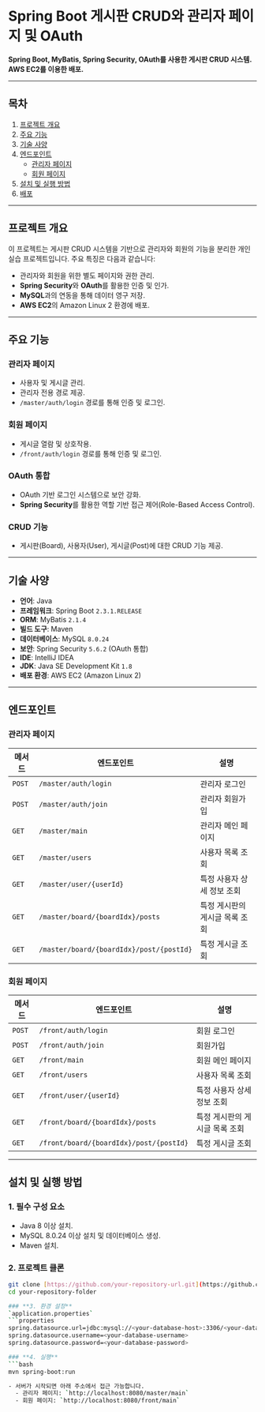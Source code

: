 # **Spring Boot 게시판 CRUD와 관리자 페이지 및 OAuth**

**Spring Boot, MyBatis, Spring Security, OAuth를 사용한 게시판 CRUD 시스템. AWS EC2를 이용한 배포.**

---

## **목차**
1. [프로젝트 개요](#프로젝트-개요)
2. [주요 기능](#주요-기능)
3. [기술 사양](#기술-사양)
4. [엔드포인트](#엔드포인트)
   - [관리자 페이지](#관리자-페이지)
   - [회원 페이지](#회원-페이지)
5. [설치 및 실행 방법](#설치-및-실행-방법)
6. [배포](#배포)

---

## **프로젝트 개요**

이 프로젝트는 게시판 CRUD 시스템을 기반으로 관리자와 회원의 기능을 분리한 개인 실습 프로젝트입니다. 주요 특징은 다음과 같습니다:

- 관리자와 회원을 위한 별도 페이지와 권한 관리.
- **Spring Security**와 **OAuth**를 활용한 인증 및 인가.
- **MySQL**과의 연동을 통해 데이터 영구 저장.
- **AWS EC2**의 Amazon Linux 2 환경에 배포.

---

## **주요 기능**

### **관리자 페이지**
- 사용자 및 게시글 관리.
- 관리자 전용 경로 제공.
- `/master/auth/login` 경로를 통해 인증 및 로그인.

### **회원 페이지**
- 게시글 열람 및 상호작용.
- `/front/auth/login` 경로를 통해 인증 및 로그인.

### **OAuth 통합**
- OAuth 기반 로그인 시스템으로 보안 강화.
- **Spring Security**를 활용한 역할 기반 접근 제어(Role-Based Access Control).

### **CRUD 기능**
- 게시판(Board), 사용자(User), 게시글(Post)에 대한 CRUD 기능 제공.

---

## **기술 사양**

- **언어**: Java
- **프레임워크**: Spring Boot `2.3.1.RELEASE`
- **ORM**: MyBatis `2.1.4`
- **빌드 도구**: Maven
- **데이터베이스**: MySQL `8.0.24`
- **보안**: Spring Security `5.6.2` (OAuth 통합)
- **IDE**: IntelliJ IDEA
- **JDK**: Java SE Development Kit `1.8`
- **배포 환경**: AWS EC2 (Amazon Linux 2)

---

## **엔드포인트**

### **관리자 페이지**

| 메서드 | 엔드포인트                              | 설명                          |
|--------|-----------------------------------------|-------------------------------|
| `POST` | `/master/auth/login`                   | 관리자 로그인                 |
| `POST` | `/master/auth/join`                    | 관리자 회원가입               |
| `GET`  | `/master/main`                         | 관리자 메인 페이지            |
| `GET`  | `/master/users`                        | 사용자 목록 조회              |
| `GET`  | `/master/user/{userId}`                | 특정 사용자 상세 정보 조회    |
| `GET`  | `/master/board/{boardIdx}/posts`       | 특정 게시판의 게시글 목록 조회|
| `GET`  | `/master/board/{boardIdx}/post/{postId}` | 특정 게시글 조회             |

### **회원 페이지**

| 메서드 | 엔드포인트                              | 설명                          |
|--------|-----------------------------------------|-------------------------------|
| `POST` | `/front/auth/login`                    | 회원 로그인                   |
| `POST` | `/front/auth/join`                     | 회원가입                      |
| `GET`  | `/front/main`                          | 회원 메인 페이지              |
| `GET`  | `/front/users`                         | 사용자 목록 조회              |
| `GET`  | `/front/user/{userId}`                 | 특정 사용자 상세 정보 조회    |
| `GET`  | `/front/board/{boardIdx}/posts`        | 특정 게시판의 게시글 목록 조회|
| `GET`  | `/front/board/{boardIdx}/post/{postId}` | 특정 게시글 조회             |

---

## **설치 및 실행 방법**

### **1. 필수 구성 요소**
- Java 8 이상 설치.
- MySQL 8.0.24 이상 설치 및 데이터베이스 생성.
- Maven 설치.

### **2. 프로젝트 클론**
```bash
git clone [https://github.com/your-repository-url.git](https://github.com/1117mg/board2.git)
cd your-repository-folder

### **3. 환경 설정**
`application.properties`
```properties
spring.datasource.url=jdbc:mysql://<your-database-host>:3306/<your-database-name>
spring.datasource.username=<your-database-username>
spring.datasource.password=<your-database-password>

### **4. 실행**
```bash
mvn spring-boot:run

- 서버가 시작되면 아래 주소에서 접근 가능합니다.
  - 관리자 페이지: `http://localhost:8080/master/main`
  - 회원 페이지: `http://localhost:8080/front/main`

